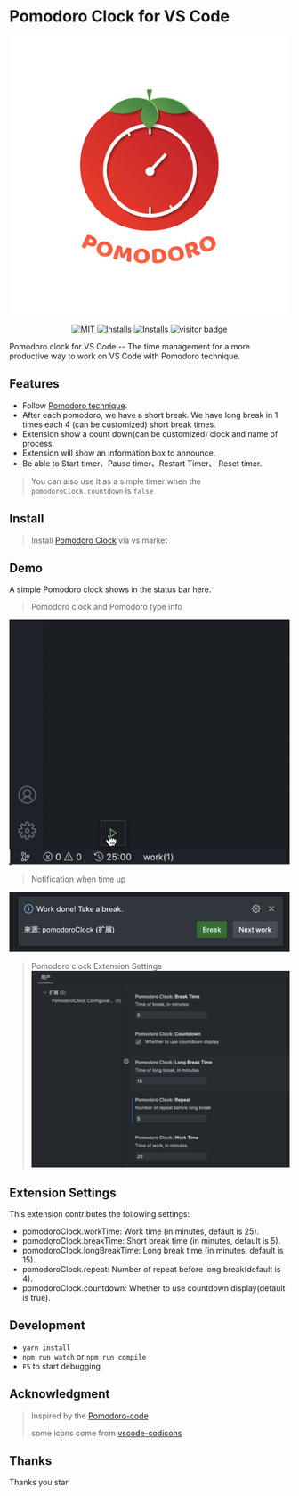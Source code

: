 # Pomodoro Clock for VS Code
<div align="center">
  <div align="center">
    <a href="https://github.com/jackluson/vscode-pomodoro-clock" target="__blank">
      <img src="./pomodoro-clock.png" alt="Logo"/>
    </a>
  </div>
  <p align="center">
    <a href="https://github.com/jackluson/vscode-pomodoro-clock/blob/main/LICENSE" target="__blank">
      <img
        src="https://img.shields.io/github/license/jackluson/vscode-pomodoro-clock?style=plastic"
        alt="MIT"
      />
    </a>
    <a href="https://marketplace.visualstudio.com/items?itemName=jackluson.pomodoro-clock">
    <img src="https://vsmarketplacebadge.apphb.com/version/jackluson.pomodoro-clock.svg" alt="Installs">
    </a>
    <a href="https://marketplace.visualstudio.com/items?itemName=jackluson.pomodoro-clock">
      <img src="https://vsmarketplacebadge.apphb.com/installs/jackluson.pomodoro-clock.svg" alt="Installs">
    </a>
    <img alt="visitor badge" src="https://visitor-badge.glitch.me/badge?page_id=jackluson.vscode-pomodoro-clock"/>
  </p>
</div>

Pomodoro clock for VS Code -- The time management for a more productive way to work on VS Code with Pomodoro technique.

## Features

- Follow [Pomodoro technique](https://en.wikipedia.org/wiki/Pomodoro_Technique).
- After each pomodoro, we have a short break. We have long break in 1 times each 4 (can be customized) short break times.
- Extension show a count down(can be customized) clock and name of process.
- Extension will show an information box to announce.
- Be able to Start timer、Pause timer、Restart Timer、 Reset timer.

> You can also use it as a simple timer when the `pomodoroClock.countdown` is `false`
## Install
>Install [Pomodoro Clock](https://marketplace.visualstudio.com/items?itemName=jackluson.pomodoro-clock) via vs market

## Demo
A simple Pomodoro clock shows in the status bar here.

> Pomodoro clock and Pomodoro type info

![Demo](./screenshots/demo.gif)

> Notification when time up

![Demo](./screenshots/time-up.jpg)

> Pomodoro clock Extension Settings
![Demo](./screenshots/vscode-config.jpg)

## Extension Settings
This extension contributes the following settings:

- pomodoroClock.workTime: Work time (in minutes, default is 25).
- pomodoroClock.breakTime: Short break time (in minutes, default is 5).
- pomodoroClock.longBreakTime: Long break time (in minutes, default is 15).
- pomodoroClock.repeat: Number of repeat before long break(default is 4).
- pomodoroClock.countdown: Whether to use countdown display(default is true).

## Development

- `yarn install`
- `npm run watch` or `npm run compile`
- `F5` to start debugging

## Acknowledgment

> Inspired by the [Pomodoro-code](https://marketplace.visualstudio.com/items?itemName=odonno.pomodoro-code)
> <div>some icons come from <a href="https://github.com/microsoft/vscode-codicons" title="vscode-codicons">vscode-codicons</a>

## Thanks
Thanks you star
